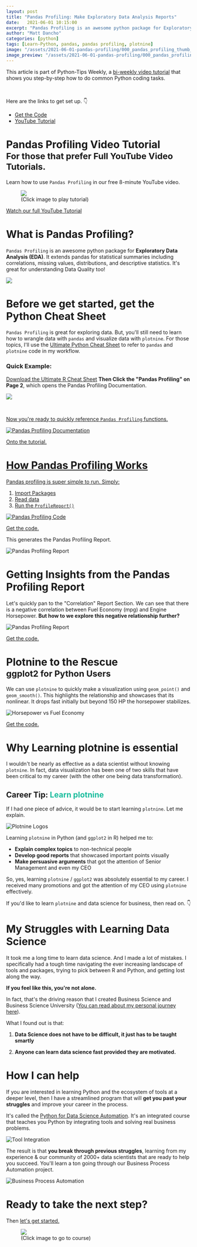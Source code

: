 ```yaml
---
layout: post
title: "Pandas Profiling: Make Exploratory Data Analysis Reports"
date:   2021-06-01 10:15:00
excerpt: "Pandas Profiling is an awesome python package for Exploratory Data Analysis (EDA). It extends pandas for statistical summaries including correlations, missing values, distributions, and descriptive statistics. It's great for understanding Data Quality too!"
author: "Matt Dancho"
categories: [python]
tags: [Learn-Python, pandas, pandas profiling, plotnine]
image: "/assets/2021-06-01-pandas-profiling/000_pandas_profiling_thumb_2.jpg"
image_preview: "/assets/2021-06-01-pandas-profiling/000_pandas_profiling_thumb_2.jpg"
---
```


This article is part of Python-Tips Weekly, a <a href="https://learn.business-science.io/python-tips-newsletter" target="_blank">bi-weekly video tutorial</a> that shows you step-by-step how to do common Python coding tasks.

<br/>

<p>Here are the links to get set up. 👇</p>

<ul>
    <li><a href="https://learn.business-science.io/python-tips-newsletter" target='_blank'>Get the Code</a></li>
    <li><a href="https://youtu.be/-Cdv9C9hLeE" target='_blank'>YouTube Tutorial</a></li> 
</ul>



# Pandas Profiling Video Tutorial<br><small>For those that prefer Full YouTube Video Tutorials.</small>

Learn how to use `Pandas Profiling` in our free 8-minute YouTube video. 

<figure class="text-center">
    <a href="https://youtu.be/-Cdv9C9hLeE" target = '_blank'>
    <img src="/assets/2021-06-01-pandas-profiling/000_pandas_profiling_thumb_3.jpg" style='max-width:100%;'> </a>
  <figcaption>(Click image to play tutorial)</figcaption>
</figure>

<p class='text-center date'>
  <a href='https://youtu.be/-Cdv9C9hLeE' target='_blank'> Watch our full YouTube Tutorial</a>
</p>

# What is Pandas Profiling?

`Pandas Profiling` is an awesome python package for __Exploratory Data Analysis (EDA)__. It extends pandas for statistical summaries including correlations, missing values, distributions, and descriptive statistics. It's great for understanding Data Quality too!

<img src="/assets/2021-06-01-pandas-profiling/pandas_profiling.gif" style='max-width:100%'>




# Before we get started, get the Python Cheat Sheet

`Pandas Profiling` is great for exploring data. But, you'll still need to learn how to wrangle data with `pandas` and visualize data with `plotnine`. For those topics, I'll use the [Ultimate Python Cheat Sheet](https://www.business-science.io/python-cheatsheet.html) to refer to `pandas` and `plotnine` code in my workflow.

### Quick Example:

[Download the Ultimate R Cheat Sheet](https://www.business-science.io/python-cheatsheet.html) __Then Click the "Pandas Profiling" on Page 2__, which opens the Pandas Profiling Documentation.

<a href="https://www.business-science.io/python-cheatsheet.html"> <img src="/assets/2021-06-01-pandas-profiling/cheatsheet_pandas_profiling.jpg" style='max-width:100%;'>

<br>

Now you're ready to quickly reference `Pandas Profiling` functions.

![Pandas Profiling Documentation](/assets/2021-06-01-pandas-profiling/pandas_profiling_docs.jpg)

Onto the tutorial. 

# How Pandas Profiling Works


Pandas profiling is super simple to run. Simply:

1. Import Packages
2. Read data
3. Run the `ProfileReport()`

![Pandas Profiling Code](/assets/2021-06-01-pandas-profiling/pandas_profiling_code.jpg)
<p class='text-center date'> 
  <a href='https://learn.business-science.io/python-tips-newsletter' target ='_blank'>Get the code.</a>
</p>


This generates the Pandas Profiling Report. 

![Pandas Profiling Report](/assets/2021-06-01-pandas-profiling/pandas_profiling_report.jpg)


# Getting Insights from the Pandas Profiling Report

Let's quickly pan to the "Correlation" Report Section. We can see that there is a negative correlation between Fuel Economy (mpg) and Engine Horsepower. __But how to we explore this negative relationship further?__

![Pandas Profiling Report](/assets/2021-06-01-pandas-profiling/correlation_insights.jpg)
<p class='text-center date'> 
  <a href='https://learn.business-science.io/python-tips-newsletter' target ='_blank'>Get the code.</a>
</p>


# Plotnine to the Rescue <br><small>ggplot2 for Python Users</small>

We can use `plotnine` to quickly make a visualization using `geom_point()` and `geom_smooth()`. This highlights the relationship and showcases that its nonlinear. It drops fast initially but beyond 150 HP the horsepower stabilizes.

![Horsepower vs Fuel Economy](/assets/2021-06-01-pandas-profiling/plotnine_plot.jpg)
<p class='text-center date'> 
  <a href='https://learn.business-science.io/python-tips-newsletter' target ='_blank'>Get the code.</a>
</p>


# Why Learning plotnine is essential

I wouldn't be nearly as effective as a data scientist without knowing `plotnine`. In fact, data visualization has been one of two skills that have been critical to my career (with the other one being data transformation).



## Career Tip: <span style='color:#18bc9c;'>Learn plotnine</span>

If I had one piece of advice, it would be to start learning `plotnine`. Let me explain.

![Plotnine Logos](/assets/2021-06-01-pandas-profiling/plotnine_logos.jpg)

Learning `plotnine` in Python (and `ggplot2` in R) helped me to:

- __Explain complex topics__ to non-technical people
- __Develop good reports__ that showcased important points visually
- __Make persuasive arguments__ that got the attention of Senior Management and even my CEO

So, yes, learning `plotnine` / `ggplot2` was absolutely essential to my career. I received many promotions and got the attention of my CEO using `plotnine` effectively.

If you'd like to learn `plotnine` and data science for business, then read on. 👇



# My Struggles with Learning Data Science

It took me a long time to learn data science. And I made a lot of mistakes.  I specifically had a tough time navigating the ever increasing landscape of tools and packages, trying to pick between R and Python, and getting lost along the way.

__If you feel like this, you're not alone.__

In fact, that's the driving reason that I created Business Science and Business Science University ([You can read about my personal journey here](https://www.business-science.io/business/2019/07/22/how-i-started-my-data-science-business.html)).

What I found out is that:

1. __Data Science does not have to be difficult, it just has to be taught smartly__

2. __Anyone can learn data science fast provided they are motivated.__

# How I can help

If you are interested in learning Python and the ecosystem of tools at a deeper level, then I have a streamlined program that will __get you past your struggles__ and improve your career in the process. 

It's called the [Python for Data Science Automation](https://university.business-science.io/p/python-for-data-science-automation-ds4b-101p). It's an integrated course that teaches you Python by integrating tools and solving real business problems.

![Tool Integration](https://www.filepicker.io/api/file/kcmYQ8jnTO6OF7fHg0QP)

The result is that __you break through previous struggles__, learning from my experience & our community of 2000+ data scientists that are ready to help you succeed. You'll learn a ton going through our Business Process Automation project. 

![Business Process Automation](https://www.filepicker.io/api/file/RLc1EZC0TEmVp1LVWlz9)



# Ready to take the next step? 

Then [let's get started.](https://university.business-science.io/p/python-for-data-science-automation-ds4b-101p)


<figure class="text-center">
    <a href="https://university.business-science.io/p/python-for-data-science-automation-ds4b-101p" target = '_blank'>
    <img src="/assets/2021-06-01-pandas-profiling/python_for_data_science_automation_course.jpg" style='max-width:100%;'> </a>
  <figcaption>(Click image to go to course)</figcaption>
</figure>

<!-- This is markdown code. It wont look formatted in your browser, 
    but will be fine when published. to the website -->

<br><br>

<!-- {% include cta_rtrack.html %} -->

<!-- {% include top_rtips.html %} -->



